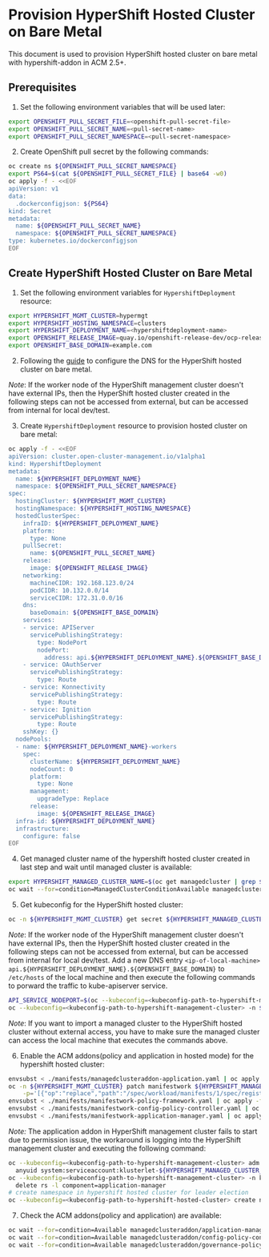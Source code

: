 # Provision HyperShift Hosted Cluster on Bare Metal

This document is used to provision HyperShift hosted cluster on bare metal with hypershift-addon in ACM 2.5+.

## Prerequisites

1. Set the following environment variables that will be used later:

```bash
export OPENSHIFT_PULL_SECRET_FILE=<openshift-pull-secret-file>
export OPENSHIFT_PULL_SECRET_NAME=<pull-secret-name>
export OPENSHIFT_PULL_SECRET_NAMESPACE=<pull-secret-namespace>
```

2. Create OpenShift pull secret by the following commands:

```bash
oc create ns ${OPENSHIFT_PULL_SECRET_NAMESPACE}
export PS64=$(cat ${OPENSHIFT_PULL_SECRET_FILE} | base64 -w0)
oc apply -f - <<EOF
apiVersion: v1
data:
  .dockerconfigjson: ${PS64}
kind: Secret
metadata:
  name: ${OPENSHIFT_PULL_SECRET_NAME}
  namespace: ${OPENSHIFT_PULL_SECRET_NAMESPACE}
type: kubernetes.io/dockerconfigjson
EOF
```

## Create HyperShift Hosted Cluster on Bare Metal

1. Set the following environment variables for `HypershiftDeployment` resource:

```bash
export HYPERSHIFT_MGMT_CLUSTER=hypermgt
export HYPERSHIFT_HOSTING_NAMESPACE=clusters
export HYPERSHIFT_DEPLOYMENT_NAME=<hypershiftdeployment-name>
export OPENSHIFT_RELEASE_IMAGE=quay.io/openshift-release-dev/ocp-release:4.10.15-x86_64
export OPENSHIFT_BASE_DOMAIN=example.com
```

2. Following the [guide](https://hypershift-docs.netlify.app/how-to/none/create-none-cluster/#requisites) to configure the DNS for the HyperShift hosted cluster on bare metal.

_Note_: If the worker node of the HyperShift management cluster doesn't have external IPs, then the HyperShift hosted cluster created in the following steps can not be accessed from external, but can be accessed from internal for local dev/test.

3. Create `HypershiftDeployment` resource to provision hosted cluster on bare metal:

```bash
oc apply -f - <<EOF
apiVersion: cluster.open-cluster-management.io/v1alpha1
kind: HypershiftDeployment
metadata:
  name: ${HYPERSHIFT_DEPLOYMENT_NAME}
  namespace: ${OPENSHIFT_PULL_SECRET_NAMESPACE}
spec:
  hostingCluster: ${HYPERSHIFT_MGMT_CLUSTER}
  hostingNamespace: ${HYPERSHIFT_HOSTING_NAMESPACE}
  hostedClusterSpec:
    infraID: ${HYPERSHIFT_DEPLOYMENT_NAME}
    platform:
      type: None
    pullSecret:
      name: ${OPENSHIFT_PULL_SECRET_NAME}
    release:
      image: ${OPENSHIFT_RELEASE_IMAGE}
    networking:
      machineCIDR: 192.168.123.0/24
      podCIDR: 10.132.0.0/14
      serviceCIDR: 172.31.0.0/16
    dns:
      baseDomain: ${OPENSHIFT_BASE_DOMAIN}
    services:
    - service: APIServer
      servicePublishingStrategy:
        type: NodePort
        nodePort:
          address: api.${HYPERSHIFT_DEPLOYMENT_NAME}.${OPENSHIFT_BASE_DOMAIN}
    - service: OAuthServer
      servicePublishingStrategy:
        type: Route
    - service: Konnectivity
      servicePublishingStrategy:
        type: Route
    - service: Ignition
      servicePublishingStrategy:
        type: Route
    sshKey: {}
  nodePools:
  - name: ${HYPERSHIFT_DEPLOYMENT_NAME}-workers
    spec:
      clusterName: ${HYPERSHIFT_DEPLOYMENT_NAME}
      nodeCount: 0
      platform:
        type: None
      management:
        upgradeType: Replace
      release:
        image: ${OPENSHIFT_RELEASE_IMAGE}
  infra-id: ${HYPERSHIFT_DEPLOYMENT_NAME}
  infrastructure:
    configure: false
EOF
```

4. Get managed cluster name of the hypershift hosted cluster created in last step and wait until managed cluster is available:

```bash
export HYPERSHIFT_MANAGED_CLUSTER_NAME=$(oc get managedcluster | grep ${HYPERSHIFT_DEPLOYMENT_NAME} | awk '{print $1}')
oc wait --for=condition=ManagedClusterConditionAvailable managedcluster/${HYPERSHIFT_MANAGED_CLUSTER_NAME} --timeout=600s
```

5. Get kubeconfig for the HyperShift hosted cluster:

```bash
oc -n ${HYPERSHIFT_MGMT_CLUSTER} get secret ${HYPERSHIFT_MANAGED_CLUSTER_NAME}-admin-kubeconfig -o jsonpath="{.data.kubeconfig}" | base64 -d > <kubeconfig-path-to-hypershift-hosted-cluster>
```

  _Note_: If the worker node of the HyperShift management cluster doesn't have external IPs, then the HyperShift hosted cluster created in the following steps can not be accessed from external, but can be accessed from internal for local dev/test. Add a new DNS entry `<ip-of-local-machine> api.${HYPERSHIFT_DEPLOYMENT_NAME}.${OPENSHIFT_BASE_DOMAIN}` to `/etc/hosts` of the local machine and then execute the following commands to porward the traffic to kube-apiserver service.

  ```bash
  API_SERVICE_NODEPORT=$(oc --kubeconfig=<kubeconfig-path-to-hypershift-management-cluster> -n ${HYPERSHIFT_HOSTING_NAMESPACE}-${HYPERSHIFT_DEPLOYMENT_NAME} get svc/kube-apiserver -o jsonpath='{.spec.ports[?(@.port==6443)].nodePort}')
  oc --kubeconfig=<kubeconfig-path-to-hypershift-management-cluster> -n ${HYPERSHIFT_HOSTING_NAMESPACE}-${HYPERSHIFT_DEPLOYMENT_NAME} port-forward svc/kube-apiserver ${API_SERVICE_NODEPORT}:6443 --address <ip-of-local-machine> &  # port-forward kube-apiserver service
  ```

  _Note_: If you want to import a managed cluster to the HyperShift hosted cluster without external access, you have to make sure the managed cluster can access the local machine that executes the commands above.

6. Enable the ACM addons(policy and application in hosted mode) for the hypershift hosted cluster:

```bash
envsubst < ./manifests/managedclusteraddon-application.yaml | oc apply -f -
oc -n ${HYPERSHIFT_MGMT_CLUSTER} patch manifestwork ${HYPERSHIFT_MANAGED_CLUSTER_NAME}-hosted-klusterlet --type=json \
    -p='[{"op":"replace","path":"/spec/workload/manifests/1/spec/registrationImagePullSpec","value":"quay.io/morvencao/registration:latest"}]'
envsubst < ./manifests/manifestwork-policy-framework.yaml | oc apply -f -
envsubst < ./manifests/manifestwork-config-policy-controller.yaml | oc apply -f -
envsubst < ./manifests/manifestwork-application-manager.yaml | oc apply -f -
```

  _Note:_ The application addon in HyperShift management cluster fails to start due to permission issue, the workaround is logging into the HyperShift management cluster and executing the following command:

  ```bash
  oc --kubeconfig=<kubeconfig-path-to-hypershift-management-cluster> adm policy add-scc-to-user \
    anyuid system:serviceaccount:klusterlet-${HYPERSHIFT_MANAGED_CLUSTER_NAME}:application-manager
  oc --kubeconfig=<kubeconfig-path-to-hypershift-management-cluster> -n klusterlet-${HYPERSHIFT_MANAGED_CLUSTER_NAME} \
    delete rs -l component=application-manager
  # create namespace in hypershift hosted cluster for leader election
  oc --kubeconfig=<kubeconfig-path-to-hypershift-hosted-cluster> create ns klusterlet-${HYPERSHIFT_MANAGED_CLUSTER_NAME}
  ```

7. Check the ACM addons(policy and application) are available:

```bash
oc wait --for=condition=Available managedclusteraddon/application-manager -n ${HYPERSHIFT_MANAGED_CLUSTER_NAME} --timeout=600s
oc wait --for=condition=Available managedclusteraddon/config-policy-controller -n ${HYPERSHIFT_MANAGED_CLUSTER_NAME} --timeout=600s
oc wait --for=condition=Available managedclusteraddon/governance-policy-framework -n ${HYPERSHIFT_MANAGED_CLUSTER_NAME} --timeout=600s
```
